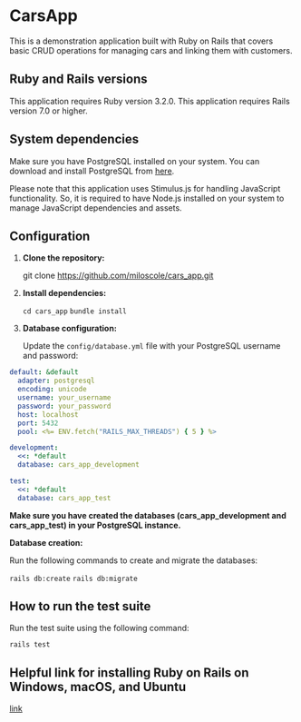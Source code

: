 # CarsApp

This is a demonstration application built with Ruby on Rails that covers basic CRUD operations for managing cars and linking them with customers.

## Ruby and Rails versions

This application requires Ruby version 3.2.0.
This application requires Rails version 7.0 or higher.

## System dependencies

Make sure you have PostgreSQL installed on your system. You can download and install PostgreSQL from
[here](https://www.postgresql.org/download/).

Please note that this application uses Stimulus.js for handling JavaScript functionality.
So, it is required to have Node.js installed on your system to manage JavaScript dependencies and assets.

## Configuration

1. **Clone the repository:**

    git clone https://github.com/miloscole/cars_app.git

2. **Install dependencies:**

    `cd cars_app`
    `bundle install`

3. **Database configuration:**

    Update the `config/database.yml` file with your PostgreSQL username and password:

```yaml
default: &default
  adapter: postgresql
  encoding: unicode
  username: your_username
  password: your_password
  host: localhost
  port: 5432
  pool: <%= ENV.fetch("RAILS_MAX_THREADS") { 5 } %>

development:
  <<: *default
  database: cars_app_development

test:
  <<: *default
  database: cars_app_test
```
**Make sure you have created the databases (cars_app_development and cars_app_test) in your PostgreSQL instance.**

**Database creation:**

Run the following commands to create and migrate the databases:

`rails db:create`
`rails db:migrate`

## How to run the test suite

Run the test suite using the following command:

`rails test`

## Helpful link for installing Ruby on Rails on Windows, macOS, and Ubuntu

[link](https://gorails.com/setup/)
